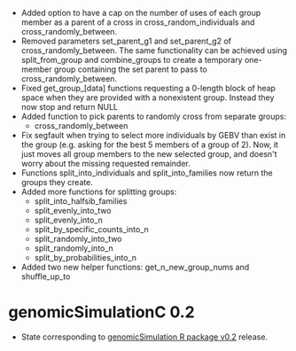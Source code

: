- Added option to have a cap on the number of uses of each group member as a parent of a cross in cross_random_individuals and cross_randomly_between. 
- Removed parameters set_parent_g1 and set_parent_g2 of cross_randomly_between. The same functionality can be achieved using split_from_group and combine_groups to create a temporary one-member group containing the set parent to pass to cross_randomly_between. 
- Fixed get_group_[data] functions requesting a 0-length block of heap space when they are provided with a nonexistent group. Instead they now stop and return NULL
- Added function to pick parents to randomly cross from separate groups:
    - cross_randomly_between
- Fix segfault when trying to select more individuals by GEBV than exist in the group (e.g. asking for the best 5 members of a group of 2). Now, it just moves all group members to the new selected group, and doesn't worry about the missing requested remainder.
- Functions split_into_individuals and split_into_families now return the groups they create.
- Added more functions for splitting groups:
    - split_into_halfsib_families
    - split_evenly_into_two
    - split_evenly_into_n
    - split_by_specific_counts_into_n
    - split_randomly_into_two
    - split_randomly_into_n
    - split_by_probabilities_into_n
- Added two new helper functions: get_n_new_group_nums and shuffle_up_to


# genomicSimulationC 0.2

- State corresponding to [genomicSimulation R package v0.2](https://github.com/vllrs/genomicSimulation/releases/tag/v0.2) release.